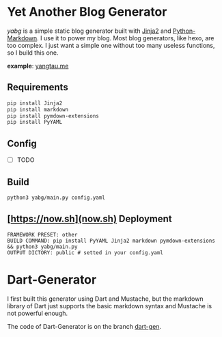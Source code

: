 # Yet Another Blog Generator

*yabg* is a simple static blog generator built with [Jinja2](https://github.com/pallets/jinja) and [Python-Markdown](https://github.com/Python-Markdown/markdown).
I use it to power my blog. Most blog generators, like hexo, are too complex.
I just want a simple one without too many useless functions, so I build this one.

**example**: [yangtau.me](https://yangtau.me)

## Requirements

```bash
pip install Jinja2
pip install markdown
pip install pymdown-extensions
pip install PyYAML
```

## Config

- [ ] TODO

## Build

```bash
python3 yabg/main.py config.yaml
```

## [https://now.sh](now.sh) Deployment

```
FRAMEWORK PRESET: other
BUILD COMMAND: pip install PyYAML Jinja2 markdown pymdown-extensions && python3 yabg/main.py
OUTPUT DICTORY: public # setted in your config.yaml
```

# Dart-Generator

I first built this generator using Dart and Mustache, but the markdown library of Dart just supports the basic markdown syntax and Mustache is not powerful enough.

The code of Dart-Generator is on the branch [dart-gen](https://github.com/yangtau/static-blog-generator/tree/dart-gen).
